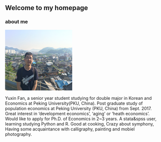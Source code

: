 ## Welcome to my homepage

### about me

<img src="/images/fyxgz.JPG" class="floatpic" width="220" height="200">

Yuxin Fan, a senior year student studying for double major in Korean and Economics at Peking University(PKU, China). Post graduate study of population economics at Peking University (PKU, China) from Sept. 2017. Great interest in ‘development economics’, ‘aging’ or ‘heath economics’. Would like to apply for Ph.D. of Economics in 2~3 years. A stata&spss user, learning studying Python and R.  Good at cooking, Crazy about symphony, Having some acquaintance with calligraphy, painting and mobiel photography.



[Korean]:https://www.sfl.pku.edu.cn/
[Economics]:https://www.nsd.pku.edu.cn/
[Peking University (PKU, China))]:https://www.pku.edu.cn/
